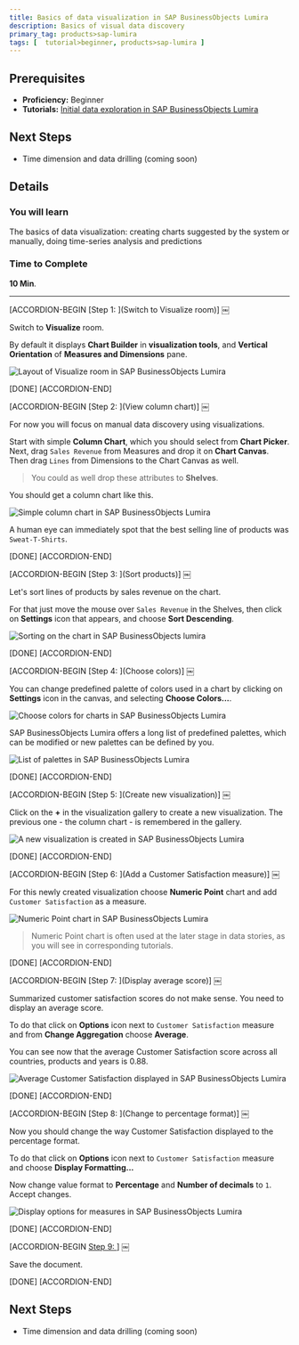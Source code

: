 ```yaml
---
title: Basics of data visualization in SAP BusinessObjects Lumira
description: Basics of visual data discovery
primary_tag: products>sap-lumira
tags: [  tutorial>beginner, products>sap-lumira ]
---
```

## Prerequisites  
- **Proficiency:** Beginner
- **Tutorials:** [Initial data exploration in SAP BusinessObjects Lumira](http://www.sap.com/developer/tutorials/lumira-initial-data-exploration.html)

## Next Steps
- Time dimension and data drilling (coming soon)

## Details
### You will learn  
The basics of data visualization: creating charts suggested by the system or manually, doing time-series analysis and predictions

### Time to Complete
**10 Min**.

---


[ACCORDION-BEGIN [Step 1: ](Switch to Visualize room)] ￼

Switch to **Visualize** room.

By default it displays **Chart Builder** in **visualization tools**, and **Vertical Orientation** of **Measures and Dimensions** pane.

![Layout of Visualize room in SAP BusinessObjects Lumira](Lum03-01a.png)

[DONE]
[ACCORDION-END]

[ACCORDION-BEGIN [Step 2: ](View column chart)] ￼

For now you will focus on manual data discovery using visualizations.

Start with simple **Column Chart**, which you should select from **Chart Picker**. Next, drag `Sales Revenue` from Measures and drop it on **Chart Canvas**. Then drag `Lines` from Dimensions to the Chart Canvas as well.

> You could as well drop these attributes to **Shelves**.

You should get a column chart like this.

![Simple column chart in SAP BusinessObjects Lumira](Lum03-02.png)

A human eye can immediately spot that the best selling line of products was `Sweat-T-Shirts`.

[DONE]
[ACCORDION-END]

[ACCORDION-BEGIN [Step 3: ](Sort products)] ￼

Let's sort lines of products by sales revenue on the chart.

For that just move the mouse over `Sales Revenue` in the Shelves, then click on **Settings** icon that appears, and choose **Sort Descending**.

![Sorting on the chart in SAP BusinessObjects lumira](Lum03-03.png)

[DONE]
[ACCORDION-END]

[ACCORDION-BEGIN [Step 4: ](Choose colors)] ￼

You can change predefined palette of colors used in a chart by clicking on **Settings** icon in the canvas, and selecting **Choose Colors...**.

![Choose colors for charts in SAP BusinessObjects Lumira](Lum03-04.png)

SAP BusinessObjects Lumira offers a long list of predefined palettes, which can be modified or new palettes can be defined by you.

![List of palettes in SAP BusinessObjects Lumira](Lum03-05.png)

[DONE]
[ACCORDION-END]

[ACCORDION-BEGIN [Step 5: ](Create new visualization)] ￼

Click on the **+** in the visualization gallery to create a new visualization. The previous one - the column chart - is remembered in the gallery.

![A new visualization is created in SAP BusinessObjects Lumira](Lum03-06.png)

[DONE]
[ACCORDION-END]

[ACCORDION-BEGIN [Step 6: ](Add a Customer Satisfaction measure)] ￼

For this newly created visualization choose **Numeric Point** chart and add `Customer Satisfaction` as a measure.

![Numeric Point chart in SAP BusinessObjects Lumira](Lum03-07.png)

> Numeric Point chart is often used at the later stage in data stories, as you will see in corresponding tutorials.

[DONE]
[ACCORDION-END]

[ACCORDION-BEGIN [Step 7: ](Display average score)] ￼

Summarized customer satisfaction scores do not make sense. You need to display an average score.

To do that click on **Options** icon next to `Customer Satisfaction` measure and from **Change Aggregation** choose **Average**.

You can see now that the average Customer Satisfaction score across all countries, products and years is 0.88.

![Average Customer Satisfaction displayed in SAP BusinessObjects Lumira](Lum03-08.png)

[DONE]
[ACCORDION-END]

[ACCORDION-BEGIN [Step 8: ](Change to percentage format)] ￼

Now you should change the way Customer Satisfaction displayed to the percentage format.

To do that click on **Options** icon next to `Customer Satisfaction` measure and choose **Display Formatting...**

Now change value format to **Percentage** and **Number of decimals** to `1`. Accept changes.

![Display options for measures in SAP BusinessObjects Lumira](Lum03-09.png)

[DONE]
[ACCORDION-END]

[ACCORDION-BEGIN [Step 9: ](Save)] ￼

Save the document.

[DONE]
[ACCORDION-END]



## Next Steps
- Time dimension and data drilling (coming soon)
